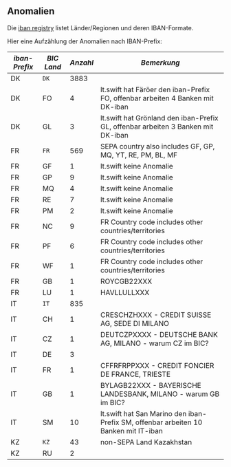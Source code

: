## Anomalien

Die [iban registry](https://www.swift.com/resource/iban-registry-pdf) listet Länder/Regionen und deren IBAN-Formate.

Hier eine Aufzählung der Anomalien nach IBAN-Prefix:
 
**_iban-Prefix_** | **_BIC Land_** | **_Anzahl_** | **_Bemerkung_**
--- | ------ | ------- | -------
DK  | `DK`	 | 3883 
DK  | FO	 | 4   | lt.swift hat Färöer den iban-Prefix FO, offenbar arbeiten 4 Banken mit DK-iban
DK  | GL	 | 3   | lt.swift hat Grönland den iban-Prefix GL, offenbar arbeiten 3 Banken mit DK-iban
FR  | `FR`  | 569 | SEPA country also includes GF, GP, MQ, YT, RE, PM, BL, MF
FR  | GF	 | 1   | lt.swift keine Anomalie
FR  | GP	 | 9   | lt.swift keine Anomalie
FR  | MQ	 | 4   | lt.swift keine Anomalie
FR  | RE	 | 7   | lt.swift keine Anomalie
FR  | PM	 | 2   | lt.swift keine Anomalie
FR  | NC	 | 9   | FR Country code includes other countries/territories
FR  | PF	 | 6   | FR Country code includes other countries/territories
FR  | WF	 | 1   | FR Country code includes other countries/territories
FR  | GB	 | 1   | ROYCGB22XXX
FR  | LU	 | 1   | HAVLLULLXXX
IT  | `IT`  | 835
IT  | CH	 | 1  | CRESCHZHXXX - CREDIT SUISSE AG,	SEDE DI MILANO
IT  | CZ	 | 1  | DEUTCZPXXXX - DEUTSCHE BANK AG, MILANO - warum CZ im BIC?
IT  | DE	 | 3
IT  | FR	 | 1  | CFFRFRPPXXX - CREDIT FONCIER DE FRANCE, TRIESTE
IT  | GB	 | 1  | BYLAGB22XXX - BAYERISCHE LANDESBANK, MILANO - warum GB im BIC?
IT  | SM	 | 10 | lt.swift hat San Marino den iban-Prefix SM, offenbar arbeiten 10 Banken mit IT-iban
KZ  | `KZ`  | 43 | non-SEPA Land Kazakhstan
KZ  | RU     | 2  | 
